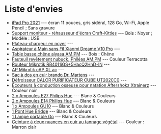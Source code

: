 # Liste d'envies

- [iPad Pro 2021](https://www.apple.com/fr/shop/buy-ipad/ipad-pro) --- écran 11 pouces, gris sidéral, 128 Go, Wi-Fi, Apple Pencil ; Sans gravure
- [Support moniteur - réhausseur d'écran Craft-Kitties](https://www.craft-kitties.fr/collections/catalogue/products/rehausseur-pc) --- Bois : Noyer ; Modèle : USB
- [Plateau-chargeur en noyer](https://www.craft-kitties.fr/collections/catalogue/products/plateauchargeur) ---
- [Aspirateur à Main sans Fil Xiaomi Dreame V10 Pro](https://www.amazon.fr/Aspirateur-Main-Xiaomi-Dreame-Blanc/dp/B07P6YPJZM) --- 
- [Table basse chêne alyasa AM.PM](https://www.laredoute.fr/ppdp/prod-525359738.aspx#productDescriptionHeading) --- Bois : Chêne
- [Fauteuil revêtement nubuck, Philéas AM.PM](https://www.laredoute.fr/ppdp/prod-538494756.aspx#productDescriptionHeading) --- Couleur Terracotta
- [Routeur Mikrotik RB4011iGS+5HacQ2HnD-IN](https://mikrotik.com/product/rb4011igs_5hacq2hnd_in#fndtn-downloads) --- 
- [AP Mikrotik cAP XL ac](https://mikrotik.com/product/cap_xl_ac) --- 
- [Sac à dos en cuir brando  Dr. Martens](https://www.drmartens.com/fr/fr/p/AD039230) --- 
- [Défroisseur CALOR PURIFICATEUR CUBE UT2020C0](https://www.darty.com/nav/achat/maison_deco/fer_repasser/defroisseur/calor_ut2020.html) --- 
- [Écouteurs à conduction osseuse pour natation Aftershokz Xtrainerz](https://aftershokz.fr/products/xtrainerz?variant=30214605078607) --- Couleur noir
- [2 x Ampoules E27 Philips Hue]() --- Blanc & Couleurs
- [2 x Ampoules E14 Philips Hue]() --- Blanc & Couleurs
- [1 x Ampoules GU10]() --- Blanc & Couleurs
- [1 Pont Hue Bridge]() --- Blanc & Couleurs
- [1 Lampe portable Go](https://www.philips-hue.com/fr-fr/p/hue-white-and-color-ambiance-lampe-portable-go--dernier-modele-/7602031P7) --- Blanc & Couleurs
- [Ceinture à deux nuances en cuir au tannage végétal](https://www.hugoboss.com/fr/ceinture-a-deux-nuances-en-cuir-au-tannage-vegetal/hbeu50239979_217.html?cgid=23500) --- Couleur :  Marron clair

